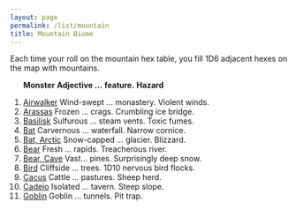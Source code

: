 ```yaml
---
layout: page
permalink: /list/mountain
title: Mountain Biome
---
```


Each time your roll on the mountain hex table, you fill 1D6 adjacent hexes on the map with mountains.
<br>

&nbsp; &nbsp; &nbsp; <span class="a">**Monster**</span> <span class="bb">**Adjective ...**</span> <span class="cc">**feature.**</span> **Hazard**

1. <span class="a">[Airwalker](/monsters/airwalker)</span> <span class="b">Wind-swept ...</span>  <span class="c">monastery.</span> <span class="d">Violent winds.</span>
1. <span class="a">[Arassas](/monsters/arassas)</span> <span class="b">Frozen ...</span>  <span class="c">crags.</span> <span class="d">Crumbling ice bridge.</span>
1. <span class="a">[Basilisk](/monsters/basilisk)</span> <span class="b">Sulfurous ...</span>  <span class="c">steam vents.</span> <span class="d">Toxic fumes.</span>
1. <span class="a">[Bat](/monsters/bat)</span> <span class="b">Carvernous ...</span>  <span class="c">waterfall.</span> <span class="d">Narrow cornice.</span>
1. <span class="a">[Bat, Arctic](/monsters/bat-arctic)</span> <span class="b">Snow-capped ...</span>  <span class="c">glacier.</span> <span class="d">Blizzard.</span>
1. <span class="a">[Bear](/monsters/bear)</span> <span class="b">Fresh ...</span>  <span class="c">rapids.</span> <span class="d">Treacherous river.</span>
1. <span class="a">[Bear, Cave](/monsters/bear-cave)</span> <span class="b">Vast...</span>  <span class="c">pines.</span> <span class="d">Surprisingly deep snow.</span>
1. <span class="a">[Bird](/monsters/bird)</span> <span class="b">Cliffside ...</span>  <span class="c">trees.</span> <span class="d">1D10 nervous bird flocks.</span>
1. <span class="a">[Cacus](/monsters/cacus)</span> <span class="b">Cattle ...</span>  <span class="c">pastures.</span> <span class="d">Sheep herd.</span>
1. <span class="a">[Cadejo](/monsters/cadejo)</span> <span class="b">Isolated ...</span>  <span class="c">tavern.</span> <span class="d">Steep slope.</span>
1. <span class="a">[Goblin](/monsters/goblin)</span> <span class="b">Goblin ...</span>  <span class="c">tunnels.</span> <span class="d">Pit trap.</span>
